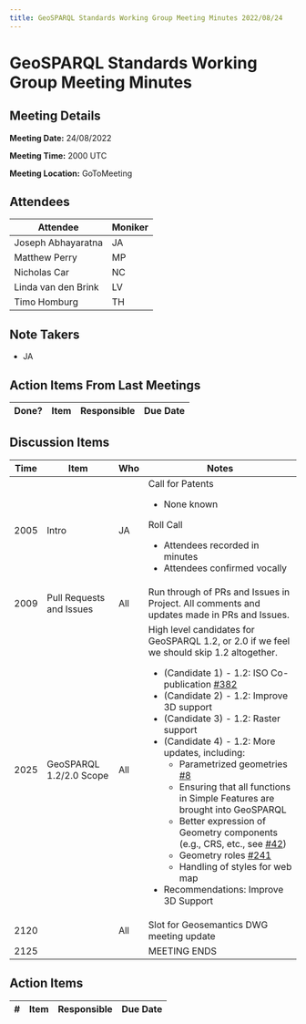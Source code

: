 ```yaml
---
title: GeoSPARQL Standards Working Group Meeting Minutes 2022/08/24
---
```

# GeoSPARQL Standards Working Group Meeting Minutes
## Meeting Details
**Meeting Date:** 24/08/2022

**Meeting Time:** 2000 UTC

**Meeting Location:** GoToMeeting  

## Attendees
Attendee | Moniker |
---- | ---- |
Joseph Abhayaratna | JA |
Matthew Perry | MP |
Nicholas Car | NC |
Linda van den Brink | LV |
Timo Homburg | TH |

## Note Takers
- JA

## Action Items From Last Meetings
Done? | Item | Responsible | Due Date |
---- | ---- | ---- | --- |


## Discussion Items
Time | Item | Who | Notes |
---- | ---- | ---- | ---- |
2005 | Intro | JA | Call for Patents<ul><li>None known</li></ul>Roll Call<ul><li>Attendees recorded in minutes</li><li>Attendees confirmed vocally</li></ul> |
2009 | Pull Requests and Issues | All | Run through of PRs and Issues in Project. All comments and updates made in PRs and Issues. |
2025 | GeoSPARQL 1.2/2.0 Scope | All | High level candidates for GeoSPARQL 1.2, or 2.0 if we feel we should skip 1.2 altogether. <ul><li>(Candidate 1) - 1.2: ISO Co-publication [#382](https://github.com/opengeospatial/ogc-geosparql/issues/382)</li><li>(Candidate 2) - 1.2: Improve 3D support</li><li>(Candidate 3) - 1.2: Raster support</li><li>(Candidate 4) - 1.2: More updates, including:<ul><li>Parametrized geometries [#8](https://github.com/opengeospatial/ogc-geosparql/issues/8)</li><li>Ensuring that all functions in Simple Features are brought into GeoSPARQL</li><li>Better expression of Geometry components (e.g., CRS, etc., see [#42](https://github.com/opengeospatial/ogc-geosparql/issues/42))</li><li>Geometry roles [#241](https://github.com/opengeospatial/ogc-geosparql/issues/241)</li><li>Handling of styles for web map</li></ul></li><li>Recommendations: Improve 3D Support</li></ul> |
2120 | | All | Slot for Geosemantics DWG meeting update |
2125 | | | MEETING ENDS |

## Action Items
\# | Item | Responsible | Due Date |
---- | ---- | ---- | ---- |
